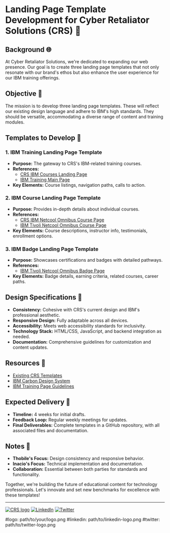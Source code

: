 # Landing Page Template Development for Cyber Retaliator Solutions (CRS) 🚀

## Background 🌐

At Cyber Retaliator Solutions, we're dedicated to expanding our web presence. Our goal is to create three landing page templates that not only resonate with our brand's ethos but also enhance the user experience for our IBM training offerings.

## Objective 🎯

The mission is to develop three landing page templates. These will reflect our existing design language and adhere to IBM's high standards. They should be versatile, accommodating a diverse range of content and training modules.

## Templates to Develop 📄

### 1. IBM Training Landing Page Template

- **Purpose:** The gateway to CRS's IBM-related training courses.
- **References:**
  - [CRS IBM Courses Landing Page](#)
  - [IBM Training Main Page](#)
- **Key Elements:** Course listings, navigation paths, calls to action.

### 2. IBM Course Landing Page Template

- **Purpose:** Provides in-depth details about individual courses.
- **References:**
  - [CRS IBM Netcool Omnibus Course Page](#)
  - [IBM Tivoli Netcool Omnibus Course Page](#)
- **Key Elements:** Course descriptions, instructor info, testimonials, enrollment options.

### 3. IBM Badge Landing Page Template

- **Purpose:** Showcases certifications and badges with detailed pathways.
- **References:**
  - [IBM Tivoli Netcool Omnibus Badge Page](#)
- **Key Elements:** Badge details, earning criteria, related courses, career paths.

## Design Specifications 🔧

- **Consistency:** Cohesive with CRS's current design and IBM's professional aesthetic.
- **Responsive Design:** Fully adaptable across all devices.
- **Accessibility:** Meets web accessibility standards for inclusivity.
- **Technology Stack:** HTML/CSS, JavaScript, and backend integration as needed.
- **Documentation:** Comprehensive guidelines for customization and content updates.

## Resources 🔗

- [Existing CRS Templates](#)
- [IBM Carbon Design System](#)
- [IBM Training Page Guidelines](#)

## Expected Delivery 📅

- **Timeline:** 4 weeks for initial drafts.
- **Feedback Loop:** Regular weekly meetings for updates.
- **Final Deliverables:** Complete templates in a GitHub repository, with all associated files and documentation.

## Notes 📝

- **Thobile's Focus:** Design consistency and responsive behavior.
- **Inacio's Focus:** Technical implementation and documentation.
- **Collaboration:** Essential between both parties for standards and functionality.

Together, we're building the future of educational content for technology professionals. Let's innovate and set new benchmarks for excellence with these templates!

---

[![CRS logo](#logo)][CRS Home]
[![LinkedIn](#linkedin)][LinkedIn]
[![Twitter](#twitter)][Twitter]

[CRS Home]: https://cyberretaliatorsolutions.com/
[LinkedIn]: https://www.linkedin.com/company/cyber-retaliator-solutions
[Twitter]: https://twitter.com/cyberretaliate
#logo: path/to/your/logo.png
#linkedin: path/to/linkedin-logo.png
#twitter: path/to/twitter-logo.png

